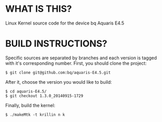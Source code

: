 WHAT IS THIS?
=============

Linux Kernel source code for the device bq Aquaris E4.5

BUILD INSTRUCTIONS?
===================

Specific sources are separated by branches and each version is tagged with it's corresponding number. First, you should
clone the project:

	$ git clone git@github.com:bq/aquaris-E4.5.git

After it, choose the version you would like to build:

	$ cd aquaris-E4.5/
	$ git checkout 1.3.0_20140915-1729


Finally, build the kernel:

	$ ./makeMtk -t krillin n k

